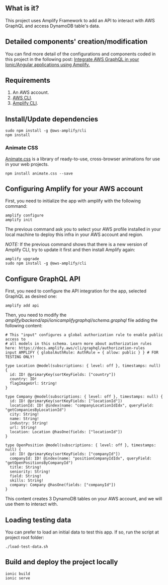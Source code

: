 ## What is it?
This project uses Amplify Framework to add an API to interact with AWS GraphQL and access DynamoDB table's data.

## Detailed components' creation/modification
You can find more detail of the configurations and components coded in this project in the following post:
[Integrate AWS GraphQL in your Ionic/Angular applications using Amplify.](https://aosolorzano.medium.com/adding-amplify-auth-to-your-ionic-angular-projects-4c8b6337e4e6)

## Requirements
1. An AWS account.
2. [AWS CLI](https://docs.aws.amazon.com/cli/latest/userguide/getting-started-install.html).
4. [Amplify CLI](https://docs.amplify.aws/cli/start/install).

## Install/Update dependencies
```
sudo npm install -g @aws-amplify/cli
npm install
```

### Animate CSS
[Animate.css](https://animate.style/) is a library of ready-to-use, cross-browser animations for use in your web projects.
```
npm install animate.css --save
```

## Configuring Amplify for your AWS account
First, you need to initialize the app with amplify with the following command:
```
amplify configure
amplify init
```
The previous command ask you to select your AWS profile installed in your local machine to deploy this infra in your AWS account and region.

*NOTE:* If the previous command shows that there is a new version of Amplify CLI, try to update it first and then install Amplify again:
```
amplify upgrade
sudo npm install -g @aws-amplify/cli
```

## Configure GraphQL API
First, you need to configure the API integration for the app, selected GraphQL as desired one:
```
amplify add api
```
Then, you need to modify the *amplify/backend/api/ionicamplifygraphql/schema.graphql* file adding the following content:
```
# This "input" configures a global authorization rule to enable public access to
# all models in this schema. Learn more about authorization rules here: https://docs.amplify.aws/cli/graphql/authorization-rules
input AMPLIFY { globalAuthRule: AuthRule = { allow: public } } # FOR TESTING ONLY!

type Location @model(subscriptions: { level: off }, timestamps: null) {
  id: ID! @primaryKey(sortKeyFields: ["country"])
  country: ID!
  flagImageUrl: String!
}

type Company @model(subscriptions: { level: off }, timestamps: null) {
  id: ID! @primaryKey(sortKeyFields: ["locationId"])
  locationId: ID! @index(name: "companyLocationIdIdx", queryField: "getCompaniesByLocationId")
  city: String!
  name: String!
  industry: String!
  url: String!
  location: Location @hasOne(fields: ["locationId"])
}

type OpenPosition @model(subscriptions: { level: off }, timestamps: null) {
  id: ID! @primaryKey(sortKeyFields: ["companyId"])
  companyId: ID! @index(name: "positionCompanyIdIdx", queryField: "getOpenPositionsByCompanyId")
  title: String!
  seniority: String!
  field: String!
  skills: String!
  company: Company @hasOne(fields: ["companyId"])
}
```
This content creates 3 DynamoDB tables on your AWS account, and we will use them to interact with. 

## Loading testing data
You can prefer to load an initial data to test this app. If so, run the script at project root folder:
```
./load-test-data.sh
```

## Build and deploy the project locally
```
ionic build
ionic serve
```
